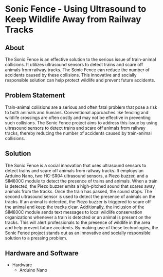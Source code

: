 # Sonic Fence - Using Ultrasound to Keep Wildlife Away from Railway Tracks

## About
The Sonic Fence is an effective solution to the serious issue of train-animal collisions. It utilizes ultrasound sensors to detect trains and scare off animals from railway tracks. The Sonic Fence can reduce the number of accidents caused by these collisions. This innovative and socially responsible solution can help protect wildlife and prevent future accidents. 

## Problem Statement
Train-animal collisions are a serious and often fatal problem that pose a risk to both animals and humans. Conventional approaches like fencing and wildlife crossings are often costly and may not be effective in preventing such collisions. The Sonic Fence project aims to address this issue by using ultrasound sensors to detect trains and scare off animals from railway tracks, thereby reducing the number of accidents caused by train-animal collisions.

## Solution
The Sonic Fence is a social innovation that uses ultrasound sensors to detect trains and scare off animals from railway tracks. It employs an Arduino Nano, two HC-SR04 ultrasound sensors, a Piezo buzzer, and a SIM800C module to detect the presence of trains and animals. When a train is detected, the Piezo buzzer emits a high-pitched sound that scares away animals from the tracks. Once the train has passed, the sound stops. The second ultrasound sensor is used to detect the presence of animals on the tracks. If an animal is detected, the Piezo buzzer is triggered to scare off the animal and keep the tracks clear. Additionally, the inclusion of the SIM800C module sends text messages to local wildlife conservation organizations whenever a train is detected or an animal is present on the tracks. This will alert professionals to the presence of wildlife in the area and help prevent future accidents. By making use of these technologies, the Sonic Fence project stands out as an innovative and socially responsible solution to a pressing problem.

## Hardware and Software
* Hardware
  * Arduino Nano




